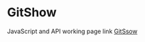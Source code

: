 # GitShow
JavaScript and API
working page link
[GitSsow](https://vibhav-jaiswal.github.io/GitShow/)
